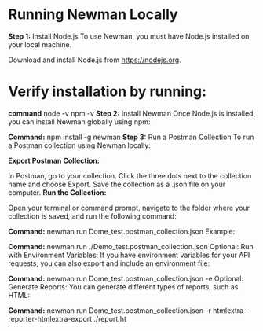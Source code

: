 # Running Newman Locally
**Step 1:** Install Node.js
To use Newman, you must have Node.js installed on your local machine.

Download and install Node.js from https://nodejs.org.
# Verify installation by running:

**command**
node -v
npm -v
**Step 2:** Install Newman
Once Node.js is installed, you can install Newman globally using npm:

**Command:**
npm install -g newman
**Step 3:** Run a Postman Collection
To run a Postman collection using Newman locally:

**Export Postman Collection:**

In Postman, go to your collection.
Click the three dots next to the collection name and choose Export.
Save the collection as a .json file on your computer.
**Run the Collection:**

Open your terminal or command prompt, navigate to the folder where your collection is saved, and run the following command:

**Command:**
newman run Dome_test.postman_collection.json
Example:

**Command:**
newman run ./Demo_test.postman_collection.json
Optional: Run with Environment Variables: If you have environment variables for your API requests, you can also export and include an environment file:

**Command:**
newman run Dome_test.postman_collection.json -e 
Optional: Generate Reports: You can generate different types of reports, such as HTML:

**Command:**
newman run Dome_test.postman_collection.json -r htmlextra --reporter-htmlextra-export ./report.ht
